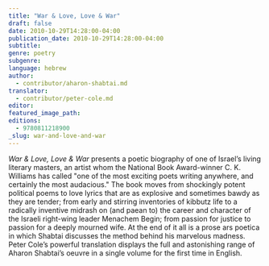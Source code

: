 ```yaml
---
title: "War & Love, Love & War"
draft: false
date: 2010-10-29T14:28:00-04:00
publication_date: 2010-10-29T14:28:00-04:00
subtitle:
genre: poetry
subgenre:
language: hebrew
author:
  - contributor/aharon-shabtai.md
translator:
  - contributor/peter-cole.md
editor:
featured_image_path:
editions:
  - 9780811218900
_slug: war-and-love-and-war
---
```


_War & Love, Love & War_ presents a poetic biography of one of Israel’s living literary masters, an artist whom the National Book Award-winner C. K. Williams has called "one of the most exciting poets writing anywhere, and certainly the most audacious." The book moves from shockingly potent political poems to love lyrics that are as explosive and sometimes bawdy as they are tender; from early and stirring inventories of kibbutz life to a radically inventive midrash on (and paean to) the career and character of the Israeli right-wing leader Menachem Begin; from passion for justice to passion for a deeply mourned wife. At the end of it all is a prose ars poetica in which Shabtai discusses the method behind his marvelous madness. Peter Cole’s powerful translation displays the full and astonishing range of Aharon Shabtai’s oeuvre in a single volume for the first time in English.


